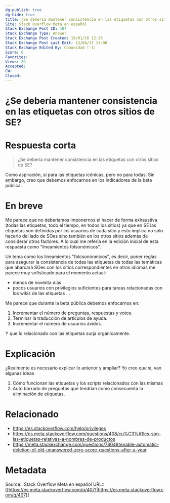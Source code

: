 ```yaml
---
dg-publish: true
dg-hide: true
title: ¿Se debería mantener consistencia en las etiquetas con otros sitios de SE?
Site: Stack Overflow Meta en español
Stack Exchange Post ID: 407
Stack Exchange Type: Answer
Stack Exchange Post Created: 19/01/16 12:26
Stack Exchange Post Last Edit: 13/04/17 13:00
Stack Exchange Edited By: Comunidad (-1)
Score: 0
Favorites: 
Views: 89
Accepted: 
CW: 
Closed: 
---
```

# ¿Se debería mantener consistencia en las etiquetas con otros sitios de SE?

# Respuesta corta
> ¿Se debería mantener consistencia en las etiquetas con otros sitios de
> SE?

Como aspiración, sí para las etiquetas icónicas, pero no para todas. Sin embargo, creo que debemos enfocarnos en los indicadores de la beta pública.

# En breve

Me parece que no deberíamos imponernos el hacer de forma exhaustiva (todas las etiquetas, todo el tiempo, en todos los sitios) ya que en SE las etiquetas son definidas por los usuarios de cada sitio y esto implica no sólo hacerlo del lado de SOes sino también en los otros sitios además de considerar otros factores. A lo cual me refería en la edición inicial de esta respuesta como "lineamientos folsonómicos".

Un tema como los lineamientos "folcsonónmicos", es decir, poner reglas para asegurar la consistencia de todas las etiquetas de todas las temáticas que abarcará SOes con los sitios correspondientes en otros idiomas me parece muy sofisticado para el momento actual:

- menos de noventa días
- pocos usuarios con privilegios suficientes para tareas relacionadas con los wikis de las etiquetas
...

Me parece que durante la beta pública debemos enfocarnos en:

1. Incrementar el número de preguntas, respuestas y votos. 
2. Terminar la traducción de artículos de ayuda. 
3. Incrementar el número de usuarios ávidos. 

Y que lo relacionado con las etiquetas surja orgánicamente.

# Explicación
¿Realmente es necesario explicar lo anterior y ampliar? Yo creo que sí, van algunas ideas

1. Cómo funcionan las etiquetas y los scripts relacionados con las mismas
2. Auto borrado de preguntas que tendrían como consecuenta la eliminación de etiquetas.

# Relacionado

- https://es.stackoverflow.com/help/privileges
- https://es.meta.stackoverflow.com/questions/408/cu%C3%A1les-son-las-etiquetas-relativas-a-nombres-de-productos
- https://meta.stackexchange.com/questions/78048/enable-automatic-deletion-of-old-unanswered-zero-score-questions-after-a-year

# Metadata
Source:: Stack Overflow Meta en español
URL:: [[https://es.meta.stackoverflow.com/q/407\|https://es.meta.stackoverflow.com/q/407]]

